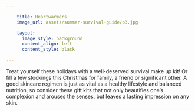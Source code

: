 ```yaml
---

    title: Heartwarmers
    image_url: assets/summer-survival-guide/p3.jpg

    layout:
      image_style: background
      content_align: left
      content_style: black

---
```


Treat yourself these holidays with a well-deserved survival make up kit! Or fill a few stockings this Christmas for family, a friend or significant other. A good skincare regimen is just as vital as a healthy lifestyle and balanced nutrition, so consider these gift kits that not only beautifies one’s complexion and arouses the senses, but leaves a lasting impression on any skin.
